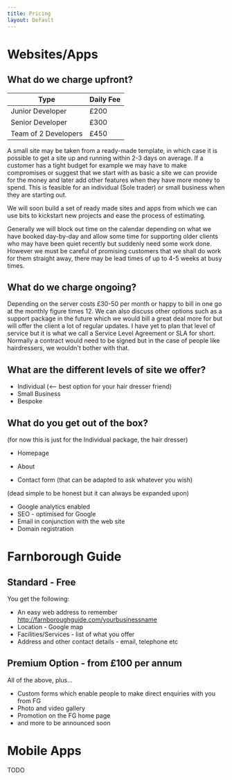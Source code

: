 ```yaml
---
title: Pricing
layout: Default
---
```


# Websites/Apps

## What do we charge upfront?

| Type | Daily Fee |
| --- | --- |
| Junior Developer |  £200 |
| Senior Developer |  £300 |
| Team of 2 Developers |  £450 |

A small site may be taken from a ready-made template, in which case it is possible to get a site up and running within 2-3 days on average. If a customer has a tight budget for example we may have to make compromises or suggest that we start with as basic a site we can provide for the money and later add other features when they have more money to spend. This is feasible for an individual (Sole trader) or small business when they are starting out. 

We will soon build a set of ready made sites and apps from which we can use bits to kickstart new projects and ease the process of estimating.

Generally we will block out time on the calendar depending on what we have booked day-by-day and allow some time for supporting older clients who may have been quiet recently but suddenly need some work done. However we must be careful of promising customers that we shall do work for them straight away, there may be lead times of up to 4-5 weeks at busy times.

## What do we charge ongoing?

Depending on the server costs £30-50 per month or happy to bill in one go at the monthly figure times 12. We can also discuss other options such as a support package in the future which we would bill a great deal more for but will offer the client a lot of regular updates. I have yet to plan that level of service but it is what we call a Service Level Agreement or SLA for short. Normally a contract would need to be signed but in the case of people like hairdressers, we wouldn't bother with that.

## What are the different levels of site we offer?

* Individual (<-- best option for your hair dresser friend)
* Small Business
* Bespoke

## What do you get out of the box?

(for now this is just for the Individual package, the hair dresser)

* Homepage

* About
* Contact form (that can be adapted to ask whatever you wish)

(dead simple to be honest but it can always be expanded upon)

* Google analytics enabled
* SEO - optimised for Google
* Email in conjunction with the web site
* Domain registration

# Farnborough Guide

## Standard - Free

You get the following: 

* An easy web address to remember http://farnboroughguide.com/yourbusinessname
* Location - Google map
* Facilities/Services - list of what you offer
* Address and other contact details - email, telephone etc

## Premium Option - from £100 per annum

All of the above, plus...

* Custom forms which enable people to make direct enquiries with you from FG
* Photo and video gallery
* Promotion on the FG home page
* and more to be announced soon
 
# Mobile Apps

TODO